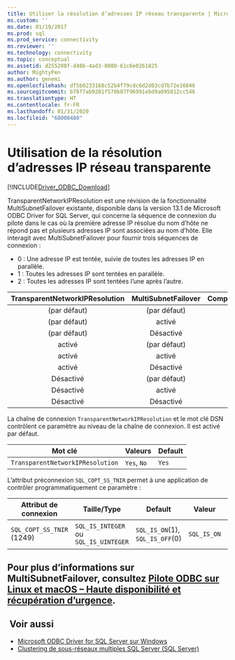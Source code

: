 ```yaml
---
title: Utiliser la résolution d’adresses IP réseau transparente | Microsoft Docs
ms.custom: ''
ms.date: 01/19/2017
ms.prod: sql
ms.prod_service: connectivity
ms.reviewer: ''
ms.technology: connectivity
ms.topic: conceptual
ms.assetid: d255208f-d486-4ad3-8080-61c6e0261825
author: MightyPen
ms.author: genemi
ms.openlocfilehash: df5b0233168c52b4f79cdc6d2d03cd7b72e16046
ms.sourcegitcommit: b78f7ab9281f570b87f96991ebd9a095812cc546
ms.translationtype: HT
ms.contentlocale: fr-FR
ms.lasthandoff: 01/31/2020
ms.locfileid: "68008480"
---
```

# <a name="using-transparent-network-ip-resolution"></a>Utilisation de la résolution d’adresses IP réseau transparente
[!INCLUDE[Driver_ODBC_Download](../../includes/driver_odbc_download.md)]

TransparentNetworkIPResolution est une révision de la fonctionnalité MultiSubnetFailover existante, disponible dans la version 13.1 de Microsoft ODBC Driver for SQL Server, qui concerne la séquence de connexion du pilote dans le cas où la première adresse IP résolue du nom d’hôte ne répond pas et plusieurs adresses IP sont associées au nom d’hôte. Elle interagit avec MultiSubnetFailover pour fournir trois séquences de connexion :

* 0 : Une adresse IP est tentée, suivie de toutes les adresses IP en parallèle.
* 1 : Toutes les adresses IP sont tentées en parallèle.
* 2 : Toutes les adresses IP sont tentées l’une après l’autre.

|TransparentNetworkIPResolution|MultiSubnetFailover|Comportement|
|:-:|:-:|:-:|
|(par défaut)|(par défaut)|0|
|(par défaut)|activé|1|
|(par défaut)|Désactivé|0|
|activé|(par défaut)|0|
|activé|activé|1|
|activé|Désactivé|0|
|Désactivé|(par défaut)|2|
|Désactivé|activé|1|
|Désactivé|Désactivé|2|

La chaîne de connexion `TransparentNetworkIPResolution` et le mot clé DSN contrôlent ce paramètre au niveau de la chaîne de connexion. Il est activé par défaut.

Mot clé|Valeurs|Default
-|-|-
`TransparentNetworkIPResolution`|`Yes`, `No`|`Yes`

L’attribut préconnexion `SQL_COPT_SS_TNIR` permet à une application de contrôler programmatiquement ce paramètre :

Attribut de connexion|   Taille/Type|  Default| Valeur| Description
-|-|-|-|-
`SQL_COPT_SS_TNIR` (1249)| `SQL_IS_INTEGER` ou `SQL_IS_UINTEGER`| `SQL_IS_ON`(1), `SQL_IS_OFF`(0)|`SQL_IS_ON`|Active ou désactive TNIR.

<a name="for-more-information-about-multisubnetfailover-see-odbc-driver-on-linux-and-macos---high-availability-and-disaster-recovery"></a>Pour plus d’informations sur MultiSubnetFailover, consultez [Pilote ODBC sur Linux et macOS – Haute disponibilité et récupération d’urgence](../../connect/odbc/linux-mac/odbc-driver-on-linux-support-for-high-availability-disaster-recovery.md).
--------------------------------------------------
## <a name="see-also"></a> Voir aussi  
* [Microsoft ODBC Driver for SQL Server sur Windows](../../connect/odbc/windows/microsoft-odbc-driver-for-sql-server-on-windows.md)
* [Clustering de sous-réseaux multiples SQL Server (SQL Server)](https://msdn.microsoft.com/library/ff878716.aspx#RelatedContent)

